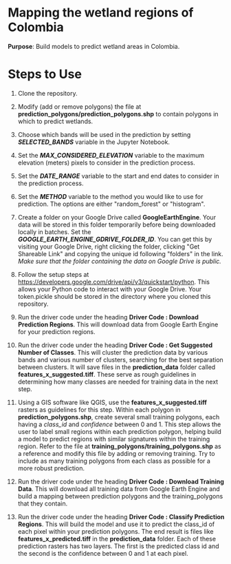 # Mapping the wetland regions of Colombia

**Purpose**: Build models to predict wetland areas in Colombia.

# Steps to Use

1. Clone the repository.

1. Modify (add or remove polygons) the file at **prediction_polygons/prediction_polygons.shp** to contain polygons in which to predict wetlands. 

2. Choose which bands will be used in the prediction by setting ***SELECTED_BANDS*** variable in the Jupyter Notebook.

3. Set the ***MAX_CONSIDERED_ELEVATION*** variable to the maximum elevation (meters) pixels to consider in the prediction process.

4. Set the ***DATE_RANGE*** variable to the start and end dates to consider in the prediction process.

5. Set the ***METHOD*** variable to the method you would like to use for prediction. The options are either "random_forest" or "histogram".

6. Create a folder on your Google Drive called **GoogleEarthEngine**. Your data will be stored in this folder temporarily before being downloaded locally in batches. Set the ***GOOGLE_EARTH_ENGINE_GDRIVE_FOLDER_ID***. You can get this by visiting your Google Drive, right clicking the folder, clicking "Get Shareable Link" and copying the unique id following "folders" in the link. *Make sure that the folder containing the data on Google Drive is public.*

7. Follow the setup steps at https://developers.google.com/drive/api/v3/quickstart/python. This allows your Python code to interact with your Google Drive. Your token.pickle should be stored in the directory where you cloned this repository.

8. Run the driver code under the heading **Driver Code : Download Prediction Regions**. This will download data from Google Earth Engine for your prediction regions.

9. Run the driver code under the heading **Driver Code : Get Suggested Number of Classes**. This will cluster the prediction data by various bands and various number of clusters, searching for the best separation between clusters. It will save files in the **prediction_data** folder called **features_x_suggested.tiff**. These serve as rough guidelines in determining how many classes are needed for training data in the next step.

10. Using a GIS software like QGIS, use the **features_x_suggested.tiff** rasters as guidelines for this step. Within each polygon in **prediction_polygons.shp**, create several small training polygons, each having a *class_id* and *confidence* between 0 and 1. This step allows the user to label small regions within each prediction polygon, helping build a model to predict regions with similar signatures within the training region. Refer to the file at **training_polygons/training_polygons.shp** as a reference and modify this file by adding or removing training. Try to include as many training polygons from each class as possible for a more robust prediction.

11. Run the driver code under the heading **Driver Code : Download Training Data**. This will download all training data from Google Earth Engine and build a mapping between prediction polygons and the training_polygons that they contain.

12. Run the driver code under the heading **Driver Code : Classify Prediction Regions**. This will build the model and use it to predict the class_id of each pixel within your prediction polygons. The end result is files like **features_x_predicted.tiff** in the **prediction_data** folder. Each of these prediction rasters has two layers. The first is the predicted class id and the second is the confidence between 0 and 1 at each pixel.


